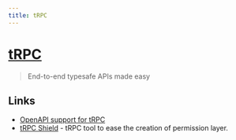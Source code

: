 ```yaml
---
title: tRPC
---
```


# [tRPC](https://trpc.io/)

> End-to-end typesafe APIs made easy

## Links

- [OpenAPI support for tRPC](https://github.com/jlalmes/trpc-openapi)
- [tRPC Shield](https://github.com/omar-dulaimi/trpc-shield) - tRPC tool to ease the creation of permission layer.